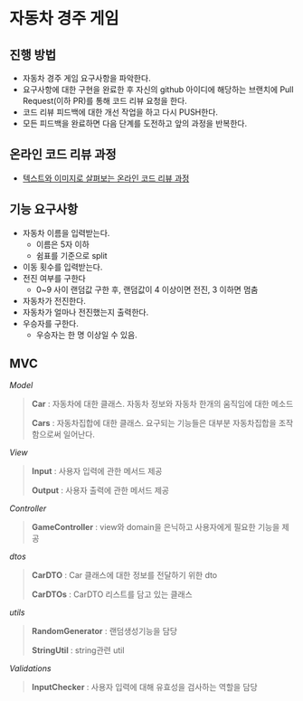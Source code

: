 # 자동차 경주 게임
## 진행 방법
* 자동차 경주 게임 요구사항을 파악한다.
* 요구사항에 대한 구현을 완료한 후 자신의 github 아이디에 해당하는 브랜치에 Pull Request(이하 PR)를 통해 코드 리뷰 요청을 한다.
* 코드 리뷰 피드백에 대한 개선 작업을 하고 다시 PUSH한다.
* 모든 피드백을 완료하면 다음 단계를 도전하고 앞의 과정을 반복한다.

## 온라인 코드 리뷰 과정
* [텍스트와 이미지로 살펴보는 온라인 코드 리뷰 과정](https://github.com/next-step/nextstep-docs/tree/master/codereview)

## 기능 요구사항
- 자동차 이름을 입력받는다.
    - 이름은 5자 이하
    - 쉼표를 기준으로 split
- 이동 횟수를 입력받는다.
- 전진 여부를 구한다
    - 0~9 사이 랜덤값 구한 후, 랜덤값이 4 이상이면 전진, 3 이하면 멈춤
- 자동차가 전진한다.
- 자동차가 얼마나 전진했는지 출력한다.
- 우승자를 구한다.
    - 우승자는 한 명 이상일 수 있음.
  
## MVC
*Model*
> **Car** : 자동차에 대한 클래스. 자동차 정보와 자동차 한개의 움직임에 대한 메소드
> 
> **Cars** : 자동차집합에 대한 클래스. 요구되는 기능들은 대부분 자동차집합을 조작함으로써 일어난다.

*View*
> **Input** : 사용자 입력에 관한 메서드 제공
> 
> **Output** : 사용자 출력에 관한 메서드 제공

*Controller*
> **GameController** : view와 domain을 은닉하고 사용자에게 필요한 기능을 제공

*dtos*
> **CarDTO** : Car 클래스에 대한 정보를 전달하기 위한 dto
> 
> **CarDTOs** : CarDTO 리스트를 담고 있는 클래스

*utils*
> **RandomGenerator** : 랜덤생성기능을 담당
> 
> **StringUtil** : string관련 util

*Validations*
> **InputChecker** : 사용자 입력에 대해 유효성을 검사하는 역할을 담당
